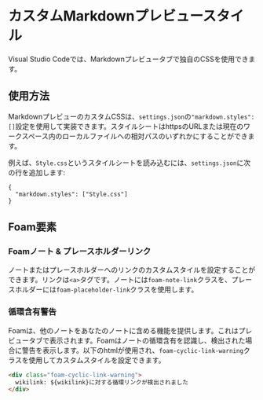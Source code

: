 # カスタムMarkdownプレビュースタイル

Visual Studio Codeでは、Markdownプレビュータブで独自のCSSを使用できます。

## 使用方法

MarkdownプレビューのカスタムCSSは、`settings.json`の`"markdown.styles": []`設定を使用して実装できます。スタイルシートはhttpsのURLまたは現在のワークスペース内のローカルファイルへの相対パスのいずれかにすることができます。

例えば、`Style.css`というスタイルシートを読み込むには、`settings.json`に次の行を追加します:

```
{
  "markdown.styles": ["Style.css"]
}
```

## Foam要素

### Foamノート & プレースホルダーリンク

ノートまたはプレースホルダーへのリンクのカスタムスタイルを設定することができます。リンクは`<a>`タグです。ノートには`foam-note-link`クラスを、プレースホルダーには`foam-placeholder-link`クラスを使用します。

### 循環含有警告

Foamは、他のノートをあなたのノートに含める機能を提供します。これはプレビュータブで表示されます。Foamはノートの循環含有を認識し、検出された場合に警告を表示します。以下のhtmlが使用され、`foam-cyclic-link-warning`クラスを使用してカスタムスタイルを設定できます。

```html
<div class="foam-cyclic-link-warning">
  wikilink: ${wikilink}に対する循環リンクが検出されました
</div>
```


